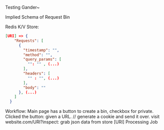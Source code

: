 Testing Gander~

Implied Schema of Request Bin

Redis K/V Store:
```json
[URI] => {
    "Requests": [
      {
        "timestamp": "",
        "method": "",
        "query_params": [
          "": "" , (...)
        ],
        "headers": [
          "" : "", (...)
        ],
        "body": ""
      }, (...)
    ]
  }
```
Workflow:
  Main page has a button to create a bin, checkbox for private.
  Clicked the button: 
    given a URL.
    // generate a cookie and send it over.
  visit website.com/URI?inspect:
    grab json data from store [URI]
      Processing Job
